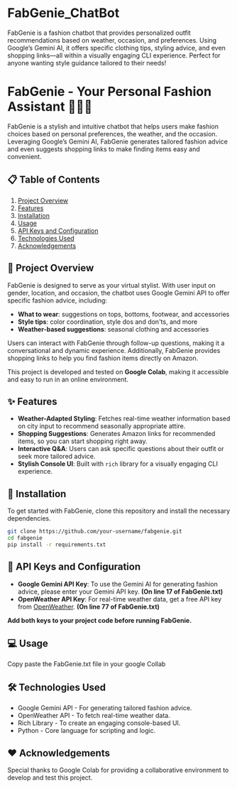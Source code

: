 # FabGenie_ChatBot
FabGenie is a fashion chatbot that provides personalized outfit recommendations based on weather, occasion, and preferences. Using Google’s Gemini AI, it offers specific clothing tips, styling advice, and even shopping links—all within a visually engaging CLI experience. Perfect for anyone wanting style guidance tailored to their needs!


# FabGenie - Your Personal Fashion Assistant 👗👔👠

FabGenie is a stylish and intuitive chatbot that helps users make fashion choices based on personal preferences, the weather, and the occasion. Leveraging Google’s Gemini AI, FabGenie generates tailored fashion advice and even suggests shopping links to make finding items easy and convenient.

## 📋 Table of Contents
1. [Project Overview](#project-overview)
2. [Features](#features)
3. [Installation](#installation)
4. [Usage](#usage)
5. [API Keys and Configuration](#api-keys-and-configuration)
6. [Technologies Used](#technologies-used)
7. [Acknowledgements](#acknowledgements)

## 🎉 Project Overview
FabGenie is designed to serve as your virtual stylist. With user input on gender, location, and occasion, the chatbot uses Google Gemini API to offer specific fashion advice, including:
- **What to wear**: suggestions on tops, bottoms, footwear, and accessories
- **Style tips**: color coordination, style dos and don'ts, and more
- **Weather-based suggestions**: seasonal clothing and accessories

Users can interact with FabGenie through follow-up questions, making it a conversational and dynamic experience. Additionally, FabGenie provides shopping links to help you find fashion items directly on Amazon.

This project is developed and tested on **Google Colab**, making it accessible and easy to run in an online environment.

## ✨ Features
- **Weather-Adapted Styling**: Fetches real-time weather information based on city input to recommend seasonally appropriate attire.
- **Shopping Suggestions**: Generates Amazon links for recommended items, so you can start shopping right away.
- **Interactive Q&A**: Users can ask specific questions about their outfit or seek more tailored advice.
- **Stylish Console UI**: Built with `rich` library for a visually engaging CLI experience.

## 🚀 Installation
To get started with FabGenie, clone this repository and install the necessary dependencies.

```bash
git clone https://github.com/your-username/fabgenie.git
cd fabgenie
pip install -r requirements.txt
```

## 🔑 API Keys and Configuration
- **Google Gemini API Key**: To use the Gemini AI for generating fashion advice, please enter your Gemini API key. **(On line 17 of FabGenie.txt)**
- **OpenWeather API Key**: For real-time weather data, get a free API key from [OpenWeather](https://openweathermap.org/api). **(On line 77 of FabGenie.txt)**

**Add both keys to your project code before running FabGenie.**

## 💻 Usage
Copy paste the FabGenie.txt file in your google Collab 

## 🛠 Technologies Used
- Google Gemini API - For generating tailored fashion advice.
- OpenWeather API - To fetch real-time weather data.
- Rich Library - To create an engaging console-based UI.
- Python - Core language for scripting and logic.


## ❤️ Acknowledgements
Special thanks to Google Colab for providing a collaborative environment to develop and test this project.


